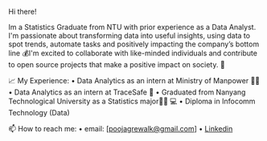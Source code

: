 Hi there!

Im a Statistics Graduate from NTU with prior experience as a Data Analyst. I'm passionate about transforming data into useful insights, using data to spot trends, automate tasks and positively impacting the company’s bottom line 💰I'm excited to collaborate with like-minded individuals and contribute to open source projects that make a positive impact on society. 🌱

📈 My Experience:
• Data Analytics as an intern at Ministry of Manpower 👨‍💼
• Data Analytics as an intern at TraceSafe 👣
• Graduated from Nanyang Technological University as a Statistics major👨‍💻 💻
• Diploma in Infocomm Technology (Data)

📫 How to reach me:
• email: [poojagrewalk@gmail.com]
• [Linkedin](https://www.linkedin.com/in/pooja-grewal/)
